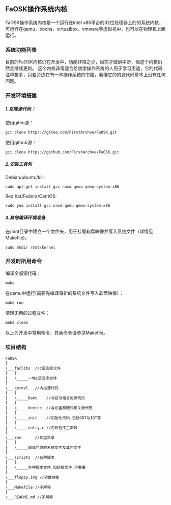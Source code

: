 ## FaOSK操作系统内核
FaOSK操作系统内核是一个运行在intel x86平台的32位处理器上的的系统内核，可运行在qemu，bochs，virtualbox，vmware等虚拟机中，也可以在物理机上面运行。

### 系统功能列表
目前的FaOSK内核仍在开发中，功能非常之少，目前才做到中断，但这个内核仍然会继续更新。
这个内核非常适合给初学操作系统的人用于学习用途，它的代码注释极多，只要旁边在有一本操作系统的书籍，看懂它的的源代码基本上没有任何问题。

### 开发环境搭建

##### 1.克隆源代码：

使用gitee源：

```
git clone https://gitee.com/FirstArchve/FaOSK.git
```
使用github源：

```
git clone https://github.com/FirstArchve/FaOSK.git
```
##### 2.安装工具包

Debian/ubuntu/kill:

```
sudo apt-get install gcc nasm qemu qemu-system-x86
```
Red hat/Fedora/CentOS:

```
sudo yum install gcc nasm qemu qemu-system-x86
```
##### 3.其他编译环境准备

在/mnt目录中建立一个文件夹，用于挂载软盘映像并写入系统文件（详情见Makefile)。

```
sudo mkdir /mnt/kernel
```
### 开发时所用命令

编译全部源代码：

```
make
```
在qemu中运行(需要先编译将新的系统文件写入软盘映像）：

```
make run
```
清理无用的过程文件：

```
make clean
```
以上为开发中常用命令，其余命令请参见Makefile。

### 项目结构

```
FaOSK
|
\___faclibs  //c语言库文件
|   |
|   \_____一堆c语言库文件
|
\___kernel   //内核源代码
|   |
|   \_____boot    //与启动相关的源代码
|   |
|   \_____device  //与设备和硬件相关源代码
|   |
|   \_____init    //初始化代码,包括GDT与IDT等
|   |
|   \_____entry.c //内核程序主函数
|
\___rom      //软盘目录
|   |
|   \_____编译完成的系统文件及其它文件
|
\___scripts  //各种脚本
|   |
|   \_____各种脚本文件,如链接文件,不重要
|
\___floppy.img //软盘映像
|
\___Makefile //不解释
|
\___README.md //不解释

```
